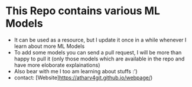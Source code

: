 # This Repo contains various ML Models
* It can be used as a resource, but I update it once in a while whenever I learn about more ML Models
* To add some models you can send a pull request, I will be more than happy to pull it (only those models which are available in the repo and have more eloborate explainations)
* Also bear with me I too am learning about stuffs :')
* contact: [Website]https://atharv4git.github.io/webpage/)
